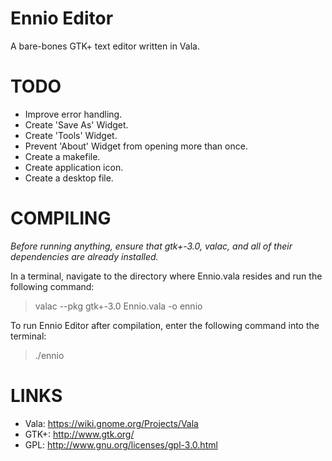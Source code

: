 # Ennio Editor
A bare-bones GTK+ text editor written in Vala.

# TODO
* Improve error handling.
* Create 'Save As' Widget.
* Create 'Tools' Widget.
* Prevent 'About' Widget from opening more than once.
* Create a makefile.
* Create application icon.
* Create a desktop file.

# COMPILING
_Before running anything, ensure that gtk+-3.0, valac, and all of their dependencies are already installed._

In a terminal, navigate to the directory where Ennio.vala resides and run the following command:

> valac --pkg gtk+-3.0 Ennio.vala -o ennio

To run Ennio Editor after compilation, enter the following command into the terminal:

> ./ennio

# LINKS
* Vala: https://wiki.gnome.org/Projects/Vala
* GTK+: http://www.gtk.org/
* GPL: http://www.gnu.org/licenses/gpl-3.0.html

